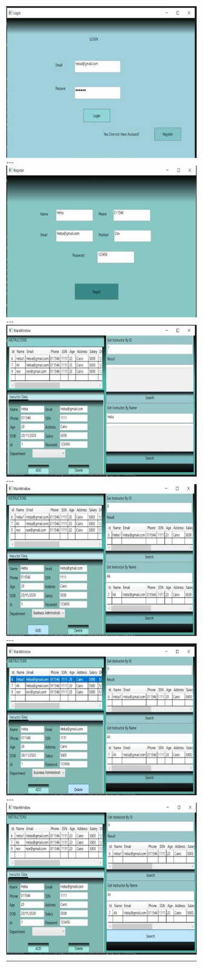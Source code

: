 <img src="img/1.jpeg" alt="Login" width="800" height="400">
---
<img src="img/2.jpeg" alt="Register" width="800" height="400">
---
<img src="img/3.jpeg" alt="Main" width="800" height="400">
---
<img src="img/4.jpeg" alt="Main" width="800" height="400">
---
<img src="img/5.jpeg" alt="Main" width="800" height="400">
---
<img src="img/6.jpeg" alt="Main" width="800" height="400">

---
